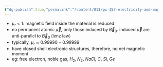 ```yaml
---
{"dg-publish":true,"permalink":"/content/011/px-157-electricity-and-magnetism/px-157-c-magnetic-fields/px-157-c10b-diamagnetic-materials/","created":"2024-10-01T18:27:10.154+01:00","updated":"2024-11-26T20:10:09.331+00:00"}
---
```


- $\mu_{r}<1:$ magnetic field inside the material is reduced
- no permanent atomic $\vec\mu$, only those induced by $\vec B_{0}$. induced $\vec\mu$ are anti-parallel to $\vec B_{0}$ (lenz law)
- typically, $\mu_{r}\approx 0.99990-0.99999$
- have closed shell electronic structures, therefore, no net magnetic moment
- eg: free electron, noble gas, $H_{2}$, $N_{2}$, $NaCl$, $C$, $Si$, $Ge$
